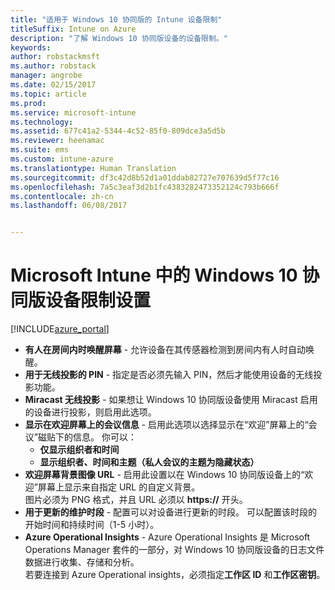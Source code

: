 ```yaml
---
title: "适用于 Windows 10 协同版的 Intune 设备限制"
titleSuffix: Intune on Azure
description: "了解 Windows 10 协同版设备的设备限制。"
keywords: 
author: robstackmsft
ms.author: robstack
manager: angrobe
ms.date: 02/15/2017
ms.topic: article
ms.prod: 
ms.service: microsoft-intune
ms.technology: 
ms.assetid: 677c41a2-5344-4c52-85f0-809dce3a5d5b
ms.reviewer: heenamac
ms.suite: ems
ms.custom: intune-azure
ms.translationtype: Human Translation
ms.sourcegitcommit: df3c42d8b52d1a01ddab82727e707639d5f77c16
ms.openlocfilehash: 7a5c3eaf3d2b1fc4383282473352124c793b666f
ms.contentlocale: zh-cn
ms.lasthandoff: 06/08/2017


---
```


# <a name="windows-10-team-device-restriction-settings-in-microsoft-intune"></a>Microsoft Intune 中的 Windows 10 协同版设备限制设置

[!INCLUDE[azure_portal](./includes/azure_portal.md)]

- **有人在房间内时唤醒屏幕** - 允许设备在其传感器检测到房间内有人时自动唤醒。
- **用于无线投影的 PIN** - 指定是否必须先输入 PIN，然后才能使用设备的无线投影功能。
- **Miracast 无线投影** - 如果想让 Windows 10 协同版设备使用 Miracast 启用的设备进行投影，则启用此选项。
- **显示在欢迎屏幕上的会议信息** - 启用此选项以选择显示在“欢迎”屏幕上的“会议”磁贴下的信息。 你可以：
    - **仅显示组织者和时间**
    - **显示组织者、时间和主题（私人会议的主题为隐藏状态）**
- **欢迎屏幕背景图像 URL** - 启用此设置以在 Windows 10 协同版设备上的“欢迎”屏幕上显示来自指定 URL 的自定义背景。<br>图片必须为 PNG 格式，并且 URL 必须以 **https://** 开头。
- **用于更新的维护时段** - 配置可以对设备进行更新的时段。 可以配置该时段的开始时间和持续时间（1-5 小时）。
- **Azure Operational Insights** - Azure Operational Insights 是 Microsoft Operations Manager 套件的一部分，对 Windows 10 协同版设备的日志文件数据进行收集、存储和分析。<br>若要连接到 Azure Operational insights，必须指定**工作区 ID** 和**工作区密钥**。

